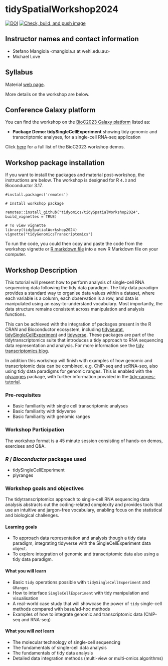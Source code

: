 # tidySpatialWorkshop2024

<!-- badges: start -->
[![DOI](https://zenodo.org/badge/379767139.svg)](https://zenodo.org/badge/latestdoi/379767139)
[![Check, build, and push image](https://github.com/tidyomics/tidySpatialWorkshop2024/actions/workflows/basic_checks.yaml/badge.svg)](https://github.com/tidyomics/tidySpatialWorkshop2024/actions/workflows/basic_checks.yaml)
<!-- badges: end -->

## Instructor names and contact information 

* Stefano Mangiola <mangiola.s at wehi.edu.au>
* Michael Love <michaelisaiahlove at gmail.com>

## Syllabus

Material [web page](https://tidyomics.github.io/tidySpatialWorkshop2024/).

More details on the workshop are below.

## Conference Galaxy platform

You can find the workshop on the [BioC2023 Galaxy platform](https://workshop.bioconductor.org/) listed as:

* **Package Demo: tidySingleCellExperiment** showing tidy genomic and transcriptomic analyses, for a single-cell RNA-seq application

Click [here](https://bioc2023.bioconductor.org/workshops/) for a full list of the BioC2023 workshop demos.

## Workshop package installation 

If you want to install the packages and material post-workshop, the
instructions are below. The workshop is designed for R `4.3` and
Bioconductor 3.17. 

```
#install.packages('remotes')
          
# Install workshop package

remotes::install_github("tidyomics/tidySpatialWorkshop2024", build_vignettes = TRUE)

# To view vignette
library(tidySpatialWorkshop2024)
vignette("tidyGenomicsTranscriptomics")
```

To run the code, you could then copy and paste the code from the
workshop vignette or 
[R markdown file](https://raw.githubusercontent.com/tidyomics/tidySpatialWorkshop2024/master/vignettes/tidyGenomicsTranscriptomics.Rmd)
into a new R Markdown file on your computer. 

## Workshop Description

This tutorial will present how to perform analysis of single-cell RNA
sequencing data following the tidy data paradigm. The tidy data
paradigm provides a standard way to organise data values within a
dataset, where each variable is a column, each observation is a row,
and data is manipulated using an easy-to-understand vocabulary. Most
importantly, the data structure remains consistent across manipulation
and analysis functions.

This can be achieved with the integration of packages present in the R
CRAN and Bioconductor ecosystem, including
[tidyseurat](https://stemangiola.github.io/tidyseurat/),
[tidySingleCellExperiment](https://stemangiola.github.io/tidySingleCellExperiment/)
and [tidyverse](https://www.tidyverse.org/). These packages are part
of the tidytranscriptomics suite that introduces a tidy approach to
RNA sequencing data representation and analysis. For more information
see the [tidy transcriptomics
blog](https://stemangiola.github.io/tidytranscriptomics/). 

In addition this workshop will finish with examples of how genomic and
transcriptomic data can be combined, e.g. ChIP-seq and scRNA-seq, also
using tidy data paradigms for genomic ranges. This is enabled with the 
[plyranges](https://sa-lee.github.io/plyranges/) package,
with further information provided in the 
[tidy-ranges-tutorial](https://tidyomics.github.io/tidy-ranges-tutorial/).

### Pre-requisites

* Basic familiarity with single cell transcriptomic analyses
* Basic familiarity with tidyverse
* Basic familiarity with genomic ranges

### Workshop Participation

The workshop format is a 45 minute session consisting of hands-on
demos, exercises and Q&A. 

### _R_ / _Bioconductor_ packages used

* tidySingleCellExperiment
* plyranges

### Workshop goals and objectives

The tidytranscriptomics approach to single-cell RNA sequencing data
analysis abstracts out the coding-related complexity and provides
tools that use an intuitive and jargon-free vocabulary, enabling focus
on the statistical and biological challenges.

#### Learning goals

* To approach data representation and analysis though a tidy data
  paradigm, integrating tidyverse with the SingleCellExperiment data
  object.
* To explore integration of genomic and transcriptomic data also using
  a tidy data paradigm.

#### What you will learn

-   Basic `tidy` operations possible with `tidySingleCellExperiment`
    and `GRanges`
-   How to interface `SingleCellExperiment` with tidy manipulation and
    visualisation 
-   A real-world case study that will showcase the power of `tidy`
    single-cell methods compared with base/ad-hoc methods
-   Examples of how to integrate genomic and transcriptomic data
    (ChIP-seq and RNA-seq)

#### What you will *not* learn

-   The molecular technology of single-cell sequencing
-   The fundamentals of single-cell data analysis
-   The fundamentals of tidy data analysis
-   Detailed data integration methods (multi-view or multi-omics
    algorithms)
